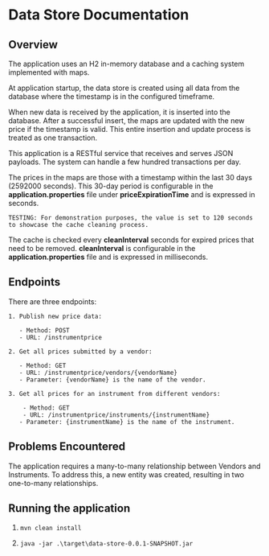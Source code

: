 # Data Store Documentation
## Overview
The application uses an H2 in-memory database and a caching system implemented with maps.

At application startup, the data store is created using all data from the database where the timestamp is in the configured timeframe.

When new data is received by the application, it is inserted into the database. After a successful insert, the maps are updated with the new price if the timestamp is valid. This entire insertion and update process is treated as one transaction.

This application is a RESTful service that receives and serves JSON payloads. The system can handle a few hundred transactions per day.

The prices in the maps are those with a timestamp within the last 30 days (2592000 seconds). This 30-day period is configurable in the <b>application.properties</b> file under <b>priceExpirationTime</b> and is expressed in seconds.

```
TESTING: For demonstration purposes, the value is set to 120 seconds to showcase the cache cleaning process.
``` 
The cache is checked every <b>cleanInterval</b> seconds for expired prices that need to be removed. <b>cleanInterval</b> is configurable in the <b>application.properties</b> file and is expressed in milliseconds.

## Endpoints
There are three endpoints:
```
1. Publish new price data:

   - Method: POST
   - URL: /instrumentprice
   
2. Get all prices submitted by a vendor:

   - Method: GET
   - URL: /instrumentprice/vendors/{vendorName}
   - Parameter: {vendorName} is the name of the vendor.
   
3. Get all prices for an instrument from different vendors:

    - Method: GET
    - URL: /instrumentprice/instruments/{instrumentName}
   - Parameter: {instrumentName} is the name of the instrument.
```
## Problems Encountered
The application requires a many-to-many relationship between Vendors and Instruments. To address this, a new entity was created, resulting in two one-to-many relationships.
## Running the application
1. ```mvn clean install```

2. ```java -jar .\target\data-store-0.0.1-SNAPSHOT.jar```
